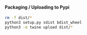 #### Packaging / Uploading to Pypi

```bash
rm -f dist/*
python3 setup.py sdist bdist_wheel
python3 -m twine upload dist/*
```

